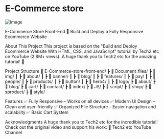 # E-Commerce store
 
![image](https://github.com/user-attachments/assets/6a04ef17-3ef9-42ed-b46b-ff5b941361c7)


E-Commerce Store Front-End
🚀 Build and Deploy a Fully Responsive Ecommerce Website

About This Project
This project is based on the "Build and Deploy Ecommerce Website With HTML, CSS, and JavaScript" tutorial by Tech2 etc on YouTube (2.8M+ views).
A huge thank you to Tech2 etc for the amazing tutorial! 🙌

Project Structure
📂 E-Commerce-store-front-end/
┣ 📂 Document_files/
┣ 📂 img/
┃ ┣ 📂 about/
┃ ┣ 📂 banner/
┃ ┣ 📂 blog/
┃ ┣ 📂 features/
┃ ┣ 📂 pay/
┃ ┣ 📂 people/
┃ ┣ 📂 products/
┃ ┣ 📂 button/
┃ ┣ 📂 hero4/
┃ ┣ 📂 logo/
┣ 📂 about/
┣ 📂 blog/
┣ 📂 cart/
┣ 📂 contact/
┣ 📂 index/
┣ 📂 JS/
┣ 📂 script/
┣ 📂 shop/
┣ 📂 sproduct/
┣ 📂 style/

Features
✅ Fully Responsive – Works on all devices
✅ Modern UI Design – Clean and user-friendly
✅ Organized File Structure – Easier navigation and scalability
✅ Basic Cart System

Acknowledgments
A huge thank you to Tech2 etc for the incredible tutorial!
Check out the original video and support his work:
🔗 Tech2 etc YouTube Channel

